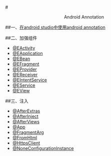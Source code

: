 #<p align="center" >Android Annotation</p>
##一、[在android studio中使用android annotation](https://github.com/fantianwen/AndroidAnnotation/blob/master/how2useInAndroidStudio.md)
	
##二、加强组件
- [@EActivity](https://github.com/fantianwen/AndroidAnnotation/blob/master/enhanced_components/%40EActivity.md)
- [@EApplication](https://github.com/fantianwen/AndroidAnnotation/blob/master/enhanced_components/%40EApplication.md)
- [@EBean](https://github.com/fantianwen/AndroidAnnotation/blob/master/enhanced_components/%40EBean.md)
- [@EFragment](https://github.com/fantianwen/AndroidAnnotation/blob/master/enhanced_components/%40EFragment.md)
- [@EProvider](https://github.com/fantianwen/AndroidAnnotation/blob/master/enhanced_components/%40EProvider.md)
- [@EReceiver](https://github.com/fantianwen/AndroidAnnotation/blob/master/enhanced_components/%40EReceiver.md)
- [@EIntentService](https://github.com/fantianwen/AndroidAnnotation/blob/master/enhanced_components/%40EIntentService.md)
- [@EService](https://github.com/fantianwen/AndroidAnnotation/blob/master/enhanced_components/%40EService.md)
- [@EView](https://github.com/fantianwen/AndroidAnnotation/blob/master/enhanced_components/%40EView.md)

##三、注入
- [@AfterExtras](https://github.com/fantianwen/AndroidAnnotation/blob/master/Injection/%40EAfterExtras.md)
- [@AfterInject](https://github.com/fantianwen/AndroidAnnotation/blob/master/Injection/%40EAfterInject.md)
- [@AfterViews](https://github.com/fantianwen/AndroidAnnotation/blob/master/Injection/%40EAfterViews.md)
- [@App](https://github.com/fantianwen/AndroidAnnotation/blob/master/Injection/%40App.md)
- [@FragmentArg](https://github.com/fantianwen/AndroidAnnotation/blob/master/Injection/%40FragmentArg.md)
- [@FromHtml](https://github.com/fantianwen/AndroidAnnotation/blob/master/Injection/%40FromHtml.md)
- [@HttpsClient](https://github.com/fantianwen/AndroidAnnotation/blob/master/Injection/%40HttpsClient.md)
- [@NoneConfigurationInstance](https://github.com/fantianwen/AndroidAnnotation/blob/master/Injection/%40NoneConfigurationInstance.md)


